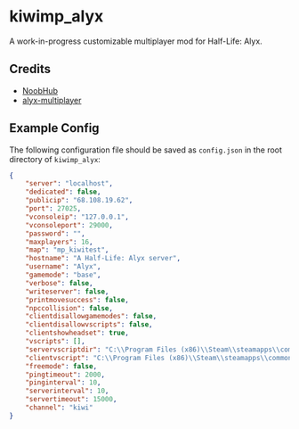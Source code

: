 # kiwimp_alyx
A work-in-progress customizable multiplayer mod for Half-Life: Alyx.

## Credits
- [NoobHub](https://github.com/Overtorment/NoobHub)
- [alyx-multiplayer](https://github.com/ZacharyTalis/alyx-multiplayer)

## Example Config
The following configuration file should be saved as ``config.json`` in the root directory of ``kiwimp_alyx``:
```json
{
    "server": "localhost",
    "dedicated": false,
    "publicip": "68.108.19.62",
    "port": 27025,
    "vconsoleip": "127.0.0.1",
    "vconsoleport": 29000,
    "password": "",
    "maxplayers": 16,
    "map": "mp_kiwitest",
    "hostname": "A Half-Life: Alyx server",
    "username": "Alyx",
    "gamemode": "base",
    "verbose": false,
    "writeserver": false,
    "printmovesuccess": false,
    "npccollision": false,
    "clientdisallowgamemodes": false,
    "clientdisallowvscripts": false,
    "clientshowheadset": true,
    "vscripts": [],
    "servervscriptdir": "C:\\Program Files (x86)\\Steam\\steamapps\\common\\Half-Life Alyx\\game\\hlvr_addons\\kiwimp_alyx\\scripts\\vscripts\\",
    "clientvscript": "C:\\Program Files (x86)\\Steam\\steamapps\\common\\Half-Life Alyx\\game\\hlvr_addons\\kiwimp_alyx\\scripts\\vscripts\\client.lua",
    "freemode": false,
    "pingtimeout": 2000,
    "pinginterval": 10,
    "serverinterval": 10,
    "servertimeout": 15000,
    "channel": "kiwi"
}
```
